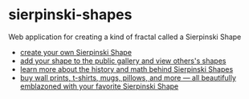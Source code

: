 # sierpinski-shapes

Web application for creating a kind of fractal called a Sierpinski Shape

* [create your own Sierpinski Shape](https://www.sierpinski-shapes.com/create)
* [add your shape to the public gallery and view others's shapes](https://www.sierpinski-shapes.com/create)
* [learn more about the history and math behind Sierpinski Shapes](https://www.sierpinski-shapes.com/learn)
* [buy wall prints, t-shirts, mugs, pillows, and more — all beautifully emblazoned with your favorite Sierpinski Shape](https://www.sierpinski-shapes.com/shop)

